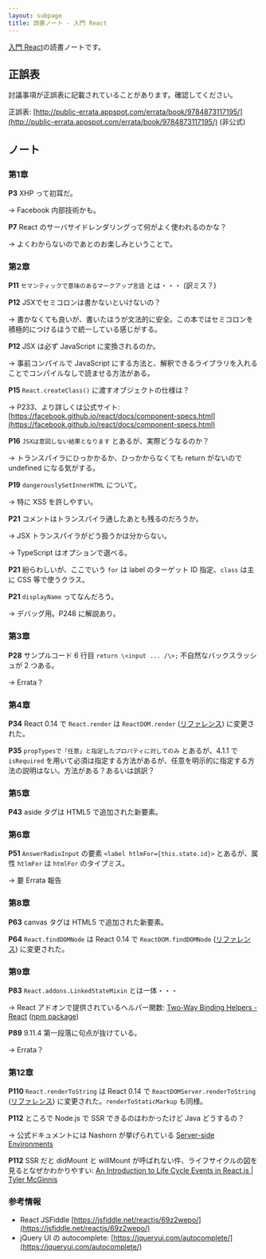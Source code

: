 ```yaml
---
layout: subpage
title: 読書ノート - 入門 React
---
```


[入門 React](/workshop/5-react)の読書ノートです。

## 正誤表

討議事項が正誤表に記載されていることがあります。確認してください。

正誤表: [http://public-errata.appspot.com/errata/book/9784873117195/](http://public-errata.appspot.com/errata/book/9784873117195/) (非公式)

## ノート

### 第1章

**P3** XHP って初耳だ。

→ Facebook 内部技術かも。

**P7** React のサーバサイドレンダリングって何がよく使われるのかな？

→ よくわからないのであとのお楽しみということで。

### 第2章

**P11** `セマンティックで意味のあるマークアップ言語` とは・・・ (訳ミス？)

**P12** JSXでセミコロンは書かないといけないの？

→ 書かなくても良いが、書いたほうが文法的に安全。この本ではセミコロンを積極的につけるほうで統一している感じがする。

**P12** JSX は必ず JavaScript に変換されるのか。

→ 事前コンパイルで JavaScript にする方法と、解釈できるライブラリを入れることでコンパイルなしで読ませる方法がある。

**P15** `React.createClass()` に渡すオブジェクトの仕様は？

→ P233、より詳しくは公式サイト: [https://facebook.github.io/react/docs/component-specs.html](https://facebook.github.io/react/docs/component-specs.html)

**P16** `JSXは意図しない結果となります` とあるが、実際どうなるのか？

→ トランスパイラにひっかかるか、ひっかからなくても return がないので undefined になる気がする。

**P19** `dangerouslySetInnerHTML` について。

→ 特に XSS を許しやすい。

**P21** コメントはトランスパイラ通したあとも残るのだろうか。

→ JSX トランスパイラがどう扱うかは分からない。

→ TypeScript はオプションで選べる。

**P21** 紛らわしいが、ここでいう `for` は label のターゲット ID 指定、`class` は主に CSS 等で使うクラス。

**P21** `displayName` ってなんだろう。

→ デバッグ用。P248 に解説あり。

### 第3章

**P28** サンプルコード 6 行目 `return \<input ... /\>;` 不自然なバックスラッシュが 2 つある。

→ Errata？

### 第4章

**P34** React 0.14 で `React.render` は `ReactDOM.render` ([リファレンス](http://facebook.github.io/react/docs/top-level-api.html#reactdom)) に変更された。

**P35** `propTypesで「任意」と指定したプロパティに対してのみ` とあるが、4.1.1 で `isRequired`  を用いて必須は指定する方法があるが、任意を明示的に指定する方法の説明はない。方法がある？あるいは誤訳？

### 第5章

**P43** aside タグは HTML5 で追加された新要素。

### 第6章

**P51** `AnswerRadioInput` の要素 `<label htlmFor={this.state.id}>` とあるが、属性 `htlmFor` は `htmlFor` のタイプミス。

→ 要 Errata 報告

### 第8章

**P63** canvas タグは HTML5 で追加された新要素。

**P64** `React.findDOMNode` は React 0.14 で `ReactDOM.findDOMNode` ([リファレンス](http://facebook.github.io/react/docs/top-level-api.html#reactdom.finddomnode)) に変更された。

### 第9章

**P83** `React.addons.LinkedStateMixin` とは一体・・・

→ React アドオンで提供されているヘルパー関数: [Two-Way Binding Helpers - React](https://facebook.github.io/react/docs/two-way-binding-helpers.html) ([npm package](https://www.npmjs.com/package/react-addons-linked-state-mixin))


**P89** 9.11.4 第一段落に句点が抜けている。

→ Errata？

### 第12章

**P110** `React.renderToString` は React 0.14 で `ReactDOMServer.renderToString` ([リファレンス](https://facebook.github.io/react/docs/top-level-api.html#reactdomserver)) に変更された。`renderToStaticMarkup` も同様。

**P112** ところで Node.js で SSR できるのはわかったけど Java どうするの？

→ 公式ドキュメントには Nashorn が挙げられている [Server-side Environments](https://facebook.github.io/react/docs/environments.html)

**P112** SSR だと didMount と willMount が呼ばれない件、ライフサイクルの図を見るとなぜかわかりやすい: [An Introduction to Life Cycle Events in React.js | Tyler McGinnis](http://tylermcginnis.com/an-introduction-to-life-cycle-events-in-react-js/)


### 参考情報

* React JSFiddle [https://jsfiddle.net/reactjs/69z2wepo/](https://jsfiddle.net/reactjs/69z2wepo/)
* jQuery UI の autocomplete: [https://jqueryui.com/autocomplete/](https://jqueryui.com/autocomplete/)
